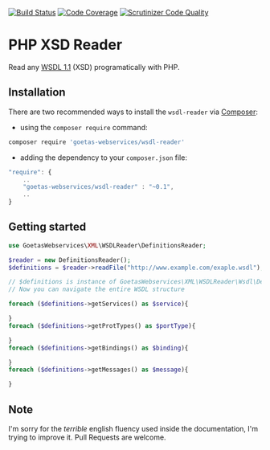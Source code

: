 [![Build Status](https://travis-ci.org/goetas-webservices/wsdl-reader.svg?branch=master)](https://travis-ci.org/goetas-webservices/wsdl-reader)
[![Code Coverage](https://scrutinizer-ci.com/g/goetas-webservices/wsdl-reader/badges/coverage.png?b=master)](https://scrutinizer-ci.com/g/goetas-webservices/wsdl-reader/?branch=master)
[![Scrutinizer Code Quality](https://scrutinizer-ci.com/g/goetas-webservices/wsdl-reader/badges/quality-score.png?b=master)](https://scrutinizer-ci.com/g/goetas-webservices/wsdl-reader/?branch=master)


PHP XSD Reader
==============

Read any [WSDL 1.1](http://en.wikipedia.org/wiki/Web_Services_Description_Language) (XSD) programatically with PHP.


Installation
------------

There are two recommended ways to install the `wsdl-reader` via [Composer](https://getcomposer.org/):

* using the ``composer require`` command:

```bash
composer require 'goetas-webservices/wsdl-reader'
```

* adding the dependency to your ``composer.json`` file:

```js
"require": {
    ..
    "goetas-webservices/wsdl-reader" : "~0.1",
    ..
}
```
Getting started
---------------

```php
use GoetasWebservices\XML\WSDLReader\DefinitionsReader;

$reader = new DefinitionsReader();
$definitions = $reader->readFile("http://www.example.com/exaple.wsdl");

// $definitions is instance of GoetasWebservices\XML\WSDLReader\Wsdl\Definitions;
// Now you can navigate the entire WSDL structure

foreach ($definitions->getServices() as $service){

}
foreach ($definitions->getProtTypes() as $portType){

}
foreach ($definitions->getBindings() as $binding){

}
foreach ($definitions->getMessages() as $message){

}

```

Note
----

I'm sorry for the *terrible* english fluency used inside the documentation, I'm trying to improve it. 
Pull Requests are welcome.
